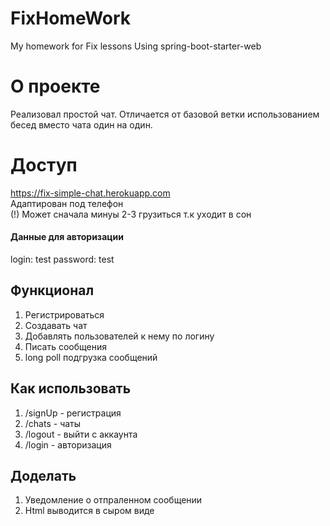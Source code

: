 # FixHomeWork
My homework for Fix lessons
Using spring-boot-starter-web
# О проекте
Реализовал простой чат. Отличается от базовой ветки использованием бесед вместо чата один на один. 
# Доступ
https://fix-simple-chat.herokuapp.com <br>
Адаптирован под телефон<br>
(!) Может сначала минуы 2-3 грузиться т.к уходит в сон
#### Данные для авторизации 
login: test
password: test
## Функционал
1) Регистрироваться
2) Создавать чат
3) Добавлять пользователей к нему по логину
4) Писать сообщения
5) long poll подгрузка сообщений
## Как использовать
1) /signUp - регистрация
2) /chats - чаты
3) /logout - выйти с аккаунта
4) /login - авторизация
## Доделать
1) Уведомление о отпраленном сообщении
2) Html выводится в сыром виде
